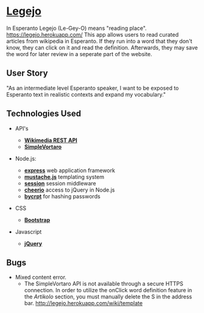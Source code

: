 **[Legejo](https://legejo.herokuapp.com/)**
======
In Esperanto Legejo (Le-Gey-O) means "reading place". 
https://legejo.herokuapp.com/
This app allows users to read curated articles from wikipedia in Esperanto. If they run
into a word that they don't know, they can click on it and read the definition. Afterwards,
they may save the word for later review in a seperate part of the website.

User Story 
------
"As an  intermediate level Esperanto speaker, I want to be exposed to Esperanto text in realistic contexts and expand my vocabulary."

Technologies Used
------ 
* API's 
    * **[Wikimedia REST API](https://eo.wikipedia.org/api/rest_v1/#/)**
    * **[SimpleVortaro](http://www.simplavortaro.org/informo/api)**
* Node.js:
    * **[express](https://github.com/expressjs/express)** web application framework
    * **[mustache.js](https://github.com/janl/mustache.js)** templating system
    * **[session](https://github.com/expressjs/session)** session middleware
    * **[cheerio](https://github.com/cheeriojs/cheerio)** access to jQuery in Node.js
    * **[bycrpt](https://github.com/kelektiv/node.bcrypt.js)** for hashing passwords
* CSS
    * **[Bootstrap](http://getbootstrap.com)**

* Javascript
    * **[jQuery](https://jquery.com)**

Bugs
------ 
* Mixed content error. 
    * The SimpleVortaro API is not available through a secure HTTPS connection.
     In order to utilize the onClick word definition feature in the *Artikolo* section, you must manually delete the S in the address bar. http://legejo.herokuapp.com/wiki/template
